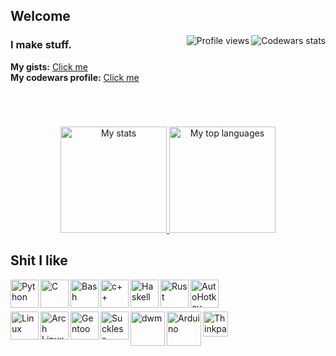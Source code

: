 ## Welcome
<p>
  <a target="_blank" href="https://github.com/r4v10l1">
    <img align="right" src="https://www.codewars.com/users/r4v10l1/badges/small" alt="Codewars stats"/>
<!--     <img align="right" src="https://hits.seeyoufarm.com/api/count/incr/badge.svg?url=https%3A%2F%2Fgithub.com%2Fr4v10l1%2Fpython_dehasher&count_bg=%23282828&title_bg=%23555555&icon=clyp.svg&icon_color=%23282828&title=Hits&edge_flat=true" alt="Profile hits"/> -->
    <img align="right" src="https://komarev.com/ghpvc/?username=r4v10l1&color=282828&label=Profile+visits&style=flat-square" alt="Profile views" />
  </a>
</p>

### I make stuff.
**My gists:** [Click me](https://gist.github.com/r4v10l1)<br>
**My codewars profile:** [Click me](https://www.codewars.com/users/r4v10l1)

#
<br>
<p align="center">
  <a target="_blank" href="https://github.com/r4v10l1">
    <img height="170em" src="https://github-readme-stats.vercel.app/api?username=r4v10l1&show_icons=true&include_all_commits=true&count_private=true&theme=gruvbox" alt="My stats" />
    <img height="170em" src="https://github-readme-stats.vercel.app/api/top-langs/?username=r4v10l1&layout=compact&theme=gruvbox" alt="My top languages" />
   </a>
</p>

## Shit I like
<a href="https://github.com/r4v10l1?tab=repositories">
    <img align="left" alt="Python" height="45px" src="https://simpleicons.org/icons/python.svg">
    <img align="left" alt="C" height="45px" src="https://simpleicons.org/icons/c.svg">
    <img align="left" alt="Bash" height="45px" src="https://simpleicons.org/icons/gnubash.svg">
    <img align="left" alt="c++" height="45px" src="https://simpleicons.org/icons/cplusplus.svg">
    <img align="left" alt="Haskell" height="45px" src="https://simpleicons.org/icons/haskell.svg">
    <img align="left" alt="Rust" height="45px" src="https://simpleicons.org/icons/rust.svg">
    <img align="left" alt="AutoHotkey" height="45px" src="https://simpleicons.org/icons/autohotkey.svg">
</a>
<br><br><br>
<a href="https://github.com/r4v10l1?tab=stars">
    <img align="left" alt="Linux" height="45px" src="https://simpleicons.org/icons/linux.svg">
    <img align="left" alt="Arch Linux" height="45px" src="https://simpleicons.org/icons/archlinux.svg">
    <img align="left" alt="Gentoo" height="45px" src="https://simpleicons.org/icons/gentoo.svg">
    <img align="left" alt="Suckless software" height="45px" src="https://simpleicons.org/icons/suckless.svg">
    <img align="left" alt="dwm" height="55px" src="https://simpleicons.org/icons/dwm.svg">
    <img align="left" alt="Arduino" height="55px" src="https://simpleicons.org/icons/arduino.svg">
    <img align="left" alt="Thinkpads" height="40px" src="https://www.pngkey.com/png/full/191-1912914_lenovo-logo-lenovo-thinkpad.png">
    <!-- <img align="left" alt="Spining with no reason" height="75px" src="https://steamuserimages-a.akamaihd.net/ugc/959726546608325738/6E0EB84D32090719B68289BB3F6A3A977F039D6C/"> -->
</a>

